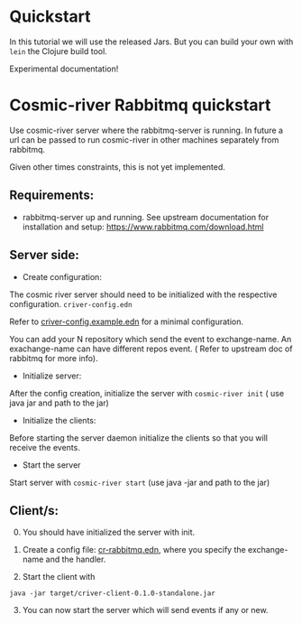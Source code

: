 # Quickstart

In this tutorial we will use the released Jars. But you can build your own with `lein` the Clojure build tool.

Experimental documentation! 

# Cosmic-river Rabbitmq quickstart

Use cosmic-river server where the rabbitmq-server is running. In future a url can be passed to run cosmic-river in other machines separately from rabbitmq.

Given other times constraints, this is not yet implemented.

## Requirements:

- rabbitmq-server up and running. See upstream documentation for installation and setup: https://www.rabbitmq.com/download.html

## Server side:

* Create configuration:

The cosmic river server should need to be initialized with the respective configuration. `criver-config.edn`

Refer to [criver-config.example.edn](criver-config.example.edn) for a minimal configuration.

You can add your N repository which send the event to exchange-name. An exachange-name can have different repos event. ( Refer to upstream doc of rabbitmq for more info).

* Initialize server:

After the config creation, initialize the server with `cosmic-river init` ( use java jar and path to the jar)

* Initialize the clients:

Before starting the server daemon initialize the clients so that you will receive the events.

* Start the server

Start server with ```cosmic-river start``` (use java -jar and path to the jar)

## Client/s:

0) You should have initialized the server with init.

1) Create a config file: [cr-rabbitmq.edn](criver-client/cr-rabbitmq.edn), where you specify the exchange-name and the handler.

2) Start the client with

```java -jar target/criver-client-0.1.0-standalone.jar```

3) You can now start the server which will send events if any or new.

